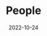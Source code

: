 ---
title: People
date: 2022-10-24

type: landing

# <i class="fas fa-users"></i> People

sections:
  - block: Meet the Team
    content:
      # Choose which groups/teams of users to display.
      #   Edit `user_groups` in each user's profile to add them to one or more of these groups.
      user_groups:
          - Principal Investigators
          - Postdoctoral Researchers
          - Graduate Students
          - Administration
          - Visitors
          - Alumni
      sort_by: Params.last_name
      sort_ascending: true
    design:
      show_interests: false
      show_role: true
      show_social: true
---